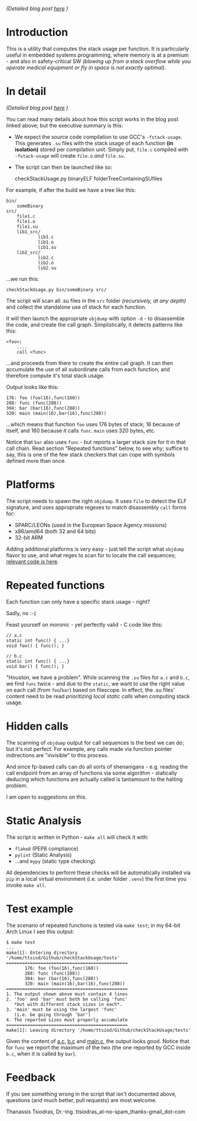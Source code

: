 *(Detailed blog post [here](https://www.thanassis.space/stackusage.html) )*

# Introduction

This is a utility that computes the stack usage per function.  It is
particularly useful in embedded systems programming, where memory is at a
premium - and also in safety-critical SW *(blowing up from a stack overflow
while you operate medical equipment or fly in space is not exactly optimal)*.

# In detail

*(Detailed blog post [here](https://www.thanassis.space/stackusage.html) )*

You can read many details about how this script works in the blog post
linked above; but the executive summary is this:

- We expect the source code compilation to use GCC's `-fstack-usage`.
  This generates `.su` files with the stack usage of each function
  **(in isolation)** stored per compilation unit. Simply put, `file.c`
  compiled with `-fstack-usage` will create `file.o` *and* `file.su`.

- The script can then be launched like so:

    checkStackUsage.py binaryELF folderTreeContainingSUfiles

For example, if after the build we have a tree like this:

    bin/
        someBinary
    src/
        file1.c
        file1.o
        file1.su
        lib1_src/
                lib1.c
                lib1.o
                lib1.su
        lib2_src/
                lib2.c
                lib2.o
                lib2.su

...we run this:

    checkStackUsage.py bin/someBinary src/

The script will scan all .su files in the `src` folder *(recursively,
at any depth)* and collect the standalone use of stack for each function.

It will then launch the appropriate `objdump` with option `-d` - to 
disassemble the code, and create the call graph. Simplistically, it
detects patterns like this:

    <foo>:
        ....
        call <func>

...and proceeds from there to create the entire call graph.
It can then accumulate the use of all subordinate calls from each function,
and therefore compute it's total stack usage.

Output looks like this:

    176: foo (foo(16),func(160))
    288: func (func(288))
    304: bar (bar(16),func(288))
    320: main (main(16),bar(16),func(288))

...which means that function `foo` uses 176 bytes of stack; 16 because of
itself, and 160 because it calls `func`. `main` uses 320 bytes, etc.

Notice that `bar` also uses `func` - but reports a larger stack size for it
in that call chain. Read section "Repeated functions" below, to see why;
suffice to say, this is one of the few stack checkers that can cope with
symbols defined more than once.

# Platforms

The script needs to spawn the right `objdump`. It uses
`file` to detect the ELF signature, and uses appropriate regexes
to match disassembly `call` forms for:

  - SPARC/LEONs (used in the European Space Agency missions)
  - x86/amd64 (both 32 and 64 bits)
  - 32-bit ARM

Adding additional platforms is very easy - just tell the script what
`objdump` flavor to use, and what regex to scan for to locate the 
call sequences; [relevant code is here](checkStackUsage.py#L198).

# Repeated functions

Each function can only have a specific stack usage - right?

Sadly, no :-(

Feast yourself on moronic - yet perfectly valid - C code like this:

    // a.c
    static int func() { ...}
    void foo() { func(); }

    // b.c
    static int func() { ...}
    void bar() { func(); }

"Houston, we have a problem". While scanning the `.su` files for `a.c`
and `b.c`, we find `func` twice - and due to the `static`, we want
to use the right value on each call (from `foo`/`bar`) based on
filescope. In effect, the .su files' content need to be read
*prioritizing local static calls* when computing stack usage.

# Hidden calls

The scanning of `objdump` output for call sequences is the best we can do;
but it's not perfect. For example, any calls made via function pointer
indirections are "invisible" to this process.

And since fp-based calls can do all sorts of shenanigans - e.g.
reading the call endpoint from an array of functions via some 
algorithm - statically deducing which functions are actually called
is tantamount to the halting problem.

I am open to suggestions on this.

# Static Analysis

The script is written in Python - `make all` will check it with:

- `flake8` (PEP8 compliance)
- `pylint` (Static Analysis)
- ...and `mypy` (static type checking).

All dependencies to perform these checks will be automatically
installed via `pip` in a local virtual environment (i.e. 
under folder `.venv`) the first time you invoke `make all`.

# Test example

The scenario of repeated functions is tested via `make test`;
in my 64-bit Arch Linux I see this output:

    $ make test
    ...
    make[1]: Entering directory '/home/ttsiod/Github/checkStackUsage/tests'
    ==============================================
           176: foo (foo(16),func(160))
           288: func (func(288))
           304: bar (bar(16),func(288))
           320: main (main(16),bar(16),func(288))
    ==============================================
    1. The output shown above must contain 4 lines
    2. 'foo' and 'bar' must both be calling 'func'
       *but with different stack sizes in each*.
    3. 'main' must be using the largest 'func'
       (i.e. be going through 'bar')
    4. The reported sizes must properly accumulate
    ==============================================
    make[1]: Leaving directory '/home/ttsiod/Github/checkStackUsage/tests'

Given the content of [a.c](tests/a.c), [b.c](tests/b.c) and 
[main.c](tests/main.c), the output looks good. Notice that for
`func` we report the maximum of the two (the one reported by
GCC inside `b.c`, when it is called by `bar`).

# Feedback

If you see something wrong in the script that isn't documented above,
questions (and much better, pull requests) are most welcome.

Thanassis Tsiodras, Dr.-Ing.
ttsiodras_at-no-spam_thanks-gmail_dot-com

